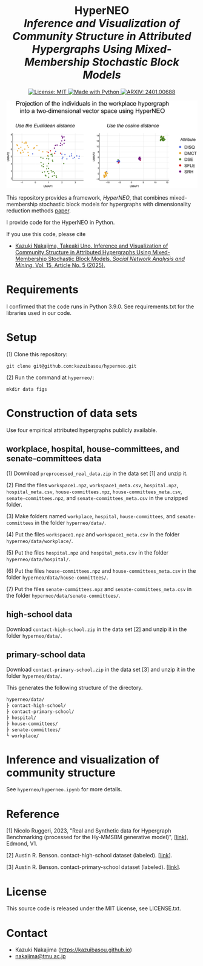 <h1 align="center">
HyperNEO <br/>  
<i>Inference and Visualization of Community Structure in Attributed Hypergraphs Using Mixed-Membership Stochastic Block Models</i>
</h1>

<p align="center">
<a href="https://github.com/kazuibasou/hyperneo/blob/main/LICENSE" target="_blank">
<img alt="License: MIT" src="https://img.shields.io/github/license/kazuibasou/hyperneo">
</a>

<a href="https://www.python.org/" target="_blank">
<img alt="Made with Python" src="https://img.shields.io/badge/made%20with-python-1f425f.svg">
</a>

<a href="https://arxiv.org/abs/2401.00688" target="_blank">
<img alt="ARXIV: 2401.00688" src="https://img.shields.io/badge/arXiv-2401.00688-red.svg">
</a>

</p>


![Graphical abstract](graphical_abstract.jpg)

This repository provides a framework, *HyperNEO*, that combines mixed-membership stochastic block models for hypergraphs with dimensionality reduction methods [paper](https://link.springer.com/article/10.1007/s13278-025-01440-z).

I provide code for the HyperNEO in Python.

If you use this code, please cite

- [Kazuki Nakajima, Takeaki Uno. Inference and Visualization of Community Structure in Attributed Hypergraphs Using Mixed-Membership Stochastic Block Models. *Social Network Analysis and Mining*. Vol. 15, Article No. 5 (2025).](https://link.springer.com/article/10.1007/s13278-025-01440-z)

# Requirements
I confirmed that the code runs in Python 3.9.0.
See requirements.txt for the libraries used in our code.

# Setup

(1) Clone this repository:

	git clone git@github.com:kazuibasou/hyperneo.git

(2) Run the command at `hyperneo/`:

	mkdir data figs

# Construction of data sets

Use four empirical attributed hypergraphs publicly available.

## workplace, hospital, house-committees, and senate-committees data

(1) Download `preprocessed_real_data.zip` in the data set [1] and unzip it.

(2) Find the files `workspace1.npz`, `workspace1_meta.csv`, `hospital.npz`, `hospital_meta.csv`, `house-committees.npz`, `house-committees_meta.csv`, `senate-committees.npz`, and `senate-committees_meta.csv` in the unzipped folder.

(3) Make folders named `workplace`, `hospital`, `house-committees`, and `senate-committees` in the folder `hyperneo/data/`.

(4) Put the files `workspace1.npz` and `workspace1_meta.csv` in the folder `hyperneo/data/workplace/`.

(5) Put the files `hospital.npz` and `hospital_meta.csv` in the folder `hyperneo/data/hospital/`.

(6) Put the files `house-committees.npz` and `house-committees_meta.csv` in the folder `hyperneo/data/house-committees/`.

(7) Put the files `senate-committees.npz` and `senate-committees_meta.csv` in the folder `hyperneo/data/senate-committees/`.

## high-school data

Download `contact-high-school.zip` in the data set [2] and unzip it in the folder `hyperneo/data/`.

## primary-school data

Download `contact-primary-school.zip` in the data set [3] and unzip it in the folder `hyperneo/data/`.

This generates the following structure of the directory.

	hyperneo/data/
	├ contact-high-school/
	├ contact-primary-school/
	├ hospital/
	├ house-committees/
	├ senate-committees/
	└ workplace/

# Inference and visualization of community structure

See `hyperneo/hyperneo.ipynb` for more details.

# Reference

[1] Nicolo Ruggeri, 2023, "Real and Synthetic data for Hypergraph Benchmarking (processed for the Hy-MMSBM generative model)", [<a href="https://doi.org/10.17617/3.HRW0OE">link</a>], Edmond, V1.

[2] Austin R. Benson. contact-high-school dataset (labeled). [<a href="https://www.cs.cornell.edu/~arb/data/contact-high-school-labeled/">link</a>].

[3] Austin R. Benson. contact-primary-school dataset (labeled). [<a href="https://www.cs.cornell.edu/~arb/data/contact-primary-school-labeled/">link</a>].

# License

This source code is released under the MIT License, see LICENSE.txt.

# Contact
- Kazuki Nakajima (https://kazuibasou.github.io)
- nakajima@tmu.ac.jp
